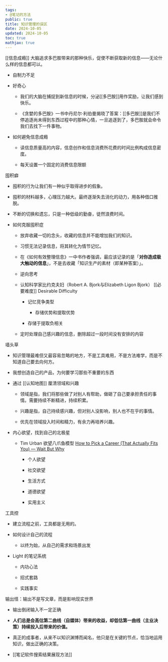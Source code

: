 ```yaml
---
tags:
- @笔记的方法
public: true
title: 知识管理的误区
date: 2024-10-05
updated: 2024-10-05
toc: true
mathjax: true
---
```


[[信息成瘾]] 大脑追求多巴胺带来的那种快乐，促使不断获取新的信息——无论什么样的信息都可以。

  + 自制力不足

  + 好奇心

    + 我们的大脑在捕捉到新信息的时候，分泌[[多巴胺]]用作奖励，让我们感到快乐。

    + 《贪婪的多巴胺》一书中丹尼尔·利伯曼揭晓了答案：[[多巴胺]]是我们不停追逐尚未得到东西过程中的那种心情，一旦追逐到了，多巴胺就会命令我们去找下一件事物。

  + 如何避免信息成瘾

    + 读信息质量高的内容，信息创作和信息消费所花费的时间比例构成信息密度。

    + 每天设置一个固定的消费信息限额

囤积癖

  + 囤积的行为让我们有一种似乎取得进步的假象。

  + 囤积的材料越多，心理压力越大。最终逐渐失去消化的动力，用各种借口推脱。

  + 不断的切换和遗忘，只是一种低级的勤奋，徒然浪费时间。

  + 如何克服囤积症

    + 放弃收藏一切的念头，收藏的信息并不能增加我们的知识。

    + 习惯无法记录信息，将其转化为情节记忆。

    + 在《如何有效整理信息》一中书作者强调，最应该记录的是「**对你造成极大触动的信息**」，不是去收藏「知识生产的素材（即某种答案）」。

    + 逆向思考

    + 认知科学家比约克夫妇（Robert A. Bjork与Elizabeth Ligon Bjork） [[必要难度]] Desirable Difficulty

      + 记忆竞争类型

        + 存储优势和提取优势

      + 存储于提取负相关

    + 定时处理自己感兴趣的信息，删除超过一段时间没有安排的内容

墙头草

  + 知识管理最难但又最容易忽略的地方，不是工具难用，不是方法难学，而是不知道自己要去向何方。

  + 我想创造自己的产品，为何要学习那些不重要的东西

  + 通过 [[认知地图]] 厘清领域和兴趣

    + 领域是指，我们将那些做了对别人有帮助，做砸了自己要承担责任的事情。需要持续不断精进，持续积累。

    + 兴趣是指，自己持续感兴趣，但对别人没影响，别人也不在乎的事情。

    + 优先在领域投入时间和精力，有余力再培养兴趣。

  + 内心欲望，找到自己的北极星

    + Tim Urban 欲望八爪鱼模型 [How to Pick a Career (That Actually Fits You) — Wait But Why](https://waitbutwhy.com/2018/04/picking-career.html)

      + 个人欲望

      + 社交欲望

      + 生活方式

      + 道德欲望

      + 实用主义

工具控

  + 建立流程之前，工具都是无用的。

  + 如何设计自己的流程

    + 以终为始，从自己的需求和场景出发

  + Light 的笔记系统

    + 内功心法

    + 招式套路

    + 实践事实

输出怪：输出不是写文章，而是影响现实世界

  + 输出倒闭输入不一定正确

  + **人们总是会高估第二曲线（自媒体）带来的收益，却低估第一曲线（主业决策）持续投入后带来的价值。**

  + 真正的成事者，从来不以知识渊博而闻名，他只是在关键的节点，恰当地运用知识，做出正确的决策。

  + [[笔记软件搜索结果展现方法]]


